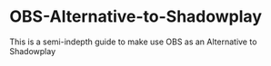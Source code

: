 # OBS-Alternative-to-Shadowplay
This is a semi-indepth guide to make use OBS as an Alternative to Shadowplay
